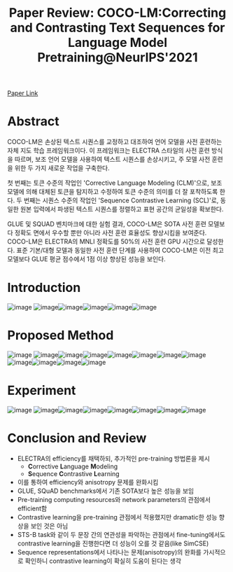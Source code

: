 ﻿---
layout: post
title: "15. Paper Review: COCO-LM:Correcting and Contrasting Text Sequences for Language Model Pretraining@NeurIPS'2021"
# date: 2016-06-19 10:00:00 +0900
categories: review
# tags: [LSTM, Anomaly Detection, ICML, Deep Learning]
---
[Paper Link](https://arxiv.org/pdf/2102.08473)

# Abstract
COCO-LM은 손상된 텍스트 시퀀스를 교정하고 대조하여 언어 모델을 사전 훈련하는 자체 지도 학습 프레임워크이다. 이 프레임워크는 ELECTRA 스타일의 사전 훈련 방식을 따르며, 보조 언어 모델을 사용하여 텍스트 시퀀스를 손상시키고, 주 모델 사전 훈련을 위한 두 가지 새로운 작업을 구축한다.

첫 번째는 토큰 수준의 작업인 'Corrective Language Modeling (CLM)'으로, 보조 모델에 의해 대체된 토큰을 탐지하고 수정하여 토큰 수준의 의미를 더 잘 포착하도록 한다. 두 번째는 시퀀스 수준의 작업인 'Sequence Contrastive Learning (SCL)'로, 동일한 원본 입력에서 파생된 텍스트 시퀀스를 정렬하고 표현 공간의 균일성을 확보한다.

GLUE 및 SQUAD 벤치마크에 대한 실험 결과, COCO-LM은 SOTA 사전 훈련 모델보다 정확도 면에서 우수할 뿐만 아니라 사전 훈련 효율성도 향상시킴을 보여준다. COCO-LM은 ELECTRA의 MNLI 정확도를 50%의 사전 훈련 GPU 시간으로 달성한다. 표준 기본/대형 모델과 동일한 사전 훈련 단계를 사용하여 COCO-LM은 이전 최고 모델보다 GLUE 평균 점수에서 1점 이상 향상된 성능을 보인다.

# Introduction
![image](/images/COCO-LM/COCO-LM_2.png)
![image](/images/COCO-LM/COCO-LM_3.png)![image](/images/COCO-LM/COCO-LM_4.png)![image](/images/COCO-LM/COCO-LM_5.png)![image](/images/COCO-LM/COCO-LM_6.png)![image](/images/COCO-LM/COCO-LM_7.png)

# Proposed Method
![image](/images/COCO-LM/COCO-LM_8.png)
![image](/images/COCO-LM/COCO-LM_9.png)![image](/images/COCO-LM/COCO-LM_10.png)![image](/images/COCO-LM/COCO-LM_11.png)![image](/images/COCO-LM/COCO-LM_12.png)![image](/images/COCO-LM/COCO-LM_13.png)![image](/images/COCO-LM/COCO-LM_14.png)![image](/images/COCO-LM/COCO-LM_15.png)![image](/images/COCO-LM/COCO-LM_16.png)![image](/images/COCO-LM/COCO-LM_17.png)![image](/images/COCO-LM/COCO-LM_18.png)![image](/images/COCO-LM/COCO-LM_19.png)

# Experiment
![image](/images/COCO-LM/COCO-LM_20.png)
![image](/images/COCO-LM/COCO-LM_21.png)![image](/images/COCO-LM/COCO-LM_22.png)![image](/images/COCO-LM/COCO-LM_23.png)![image](/images/COCO-LM/COCO-LM_24.png)![image](/images/COCO-LM/COCO-LM_25.png)![image](/images/COCO-LM/COCO-LM_26.png)![image](/images/COCO-LM/COCO-LM_27.png)

# Conclusion and Review
* ELECTRA의 efficiency를 채택하되, 추가적인 pre-training 방법론을 제시
	* **C**orrective **L**anguage **M**odeling
	* **S**equence **C**ontrastive **L**earning
* 이를 통하여 efficiency와 anisotropy 문제를 완화시킴
* GLUE, SQuAD benchmarks에서 기존 SOTA보다 높은 성능을 보임
* Pre-training computing resources와 network parameters의 관점에서 efficient함
* Contrastive learning을 pre-training 관점에서 적용했지만 dramatic한 성능 향상을 보인 것은 아님
* STS-B task와 같이 두 문장 간의 연관성을 파악하는 관점에서 fine-tuning에서도 contrastive learning을 진행한다면 더 성능이 오를 것 같음(like SimCSE)
* Sequence representations에서 나타나는 문제(anisotropy)의 완화를 가시적으로 확인하니 contrastive learning이 확실히 도움이 된다는 생각
